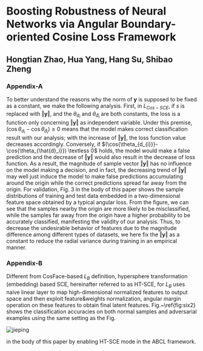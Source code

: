 # Boosting Robustness of Neural Networks via Angular Boundary-oriented Cosine Loss Framework
## Hongtian Zhao, Hua Yang, Hang Su, Shibao Zheng
### Appendix-A
To better understand the reasons why the norm of $\boldsymbol{y}$ is supposed to be fixed as a constant, we make the following analysis. First, in $L_{Cos-SCE}$, if $s$ is replaced with $\Vert \boldsymbol{y} \Vert$, and the $\theta_{d_{i}}$ and $\theta_{\hat{d}_{i}}$ are both constants, the loss is a 
function only concerning $\Vert \boldsymbol{y} \Vert$ as independent variable. Under this premise, $(\cos{\theta_{d_{i}}}-\cos{\theta_{\hat{d}_i}}) \geq 0$ means that the model makes correct classification result with our analysis; with the increase of $\Vert \boldsymbol{y} \Vert$, 
the loss function value decreases accordingly. Conversely, if $(\cos{\theta_{d_{i}}}-\cos{\theta_{\hat{d}_i}}) \textless 0$ holds, the model would make a false prediction and the decrease of $\Vert \boldsymbol{y} \Vert$ would also result in the decrease of loss function. As a result, the magnitude of sample vector $\Vert \boldsymbol{y} \Vert$ has no influence on the model making a decision, and in fact, the decreasing trend of $\Vert \boldsymbol{y} \Vert$ may well 
just induce the model to make false predictions accumulating around the origin while the correct predictions spread far away from the origin. For validation, Fig. 3 in the body of this paper shows the sample distributions of training and test data embedded in a two-dimensional feature space obtained by a typical angular loss.
From the figure, we can see that the samples nearby the origin are more likely to be misclassified, while the samples far away from the origin have a higher probability to be accurately classified, manifesting the validity of our analysis. Thus, to decrease the undesirable behavior of features due to the magnitude difference among different types of datasets, 
we here fix the $\Vert \boldsymbol{y} \Vert$ as a constant to reduce the radial variance during training in an empirical manner.

### Appendix-B
Different from CosFace-based $L_B$ definition, hypersphere transformation (embedding) based SCE, hereinafter referred to as HT-SCE, for $L_B$ uses naive linear layer to map high-dimensional normalized features to output space and then exploit feature$\&$weights normalization, angular margin operation on these features to obtain final latent features.
Fig.~\ref{fig:six2} shows the classification accuracies on both normal samples and adversarial examples using the same setting as the Fig.

![jieping]()

in the body of this paper by enabling HT-SCE mode in the ABCL framework.
